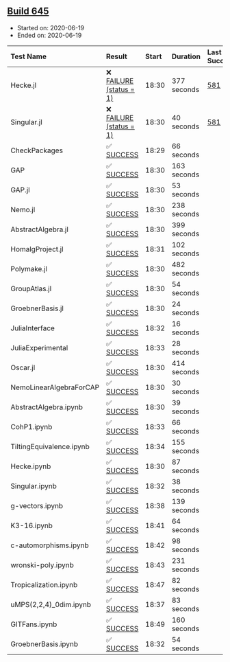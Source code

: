 ## [Build 645](https://oscarci.mathematik.uni-kl.de/job/oscar-julia-1.4/645/)

* Started on: 2020-06-19
* Ended on: 2020-06-19

| Test Name    | Result | Start | Duration | Last Success | First Failure |
|:-------------|:-------|:------|:---------|:-------------|:--------------|
| Hecke.jl | ❌ [FAILURE (status = 1)](https://oscarci.mathematik.uni-kl.de/job/oscar-julia-1.4/645/artifact/logs/build-645/Hecke.jl.log) | 18:30 | 377 seconds | [581](https://oscarci.mathematik.uni-kl.de/job/oscar-julia-1.4/581/) | [582](https://oscarci.mathematik.uni-kl.de/job/oscar-julia-1.4/582/) |
| Singular.jl | ❌ [FAILURE (status = 1)](https://oscarci.mathematik.uni-kl.de/job/oscar-julia-1.4/645/artifact/logs/build-645/Singular.jl.log) | 18:30 | 40 seconds | [581](https://oscarci.mathematik.uni-kl.de/job/oscar-julia-1.4/581/) | [582](https://oscarci.mathematik.uni-kl.de/job/oscar-julia-1.4/582/) |
| CheckPackages | ✅ [SUCCESS](https://oscarci.mathematik.uni-kl.de/job/oscar-julia-1.4/645/artifact/logs/build-645/CheckPackages.log) | 18:29 | 66 seconds |  |  |
| GAP | ✅ [SUCCESS](https://oscarci.mathematik.uni-kl.de/job/oscar-julia-1.4/645/artifact/logs/build-645/GAP.log) | 18:30 | 163 seconds |  |  |
| GAP.jl | ✅ [SUCCESS](https://oscarci.mathematik.uni-kl.de/job/oscar-julia-1.4/645/artifact/logs/build-645/GAP.jl.log) | 18:30 | 53 seconds |  |  |
| Nemo.jl | ✅ [SUCCESS](https://oscarci.mathematik.uni-kl.de/job/oscar-julia-1.4/645/artifact/logs/build-645/Nemo.jl.log) | 18:30 | 238 seconds |  |  |
| AbstractAlgebra.jl | ✅ [SUCCESS](https://oscarci.mathematik.uni-kl.de/job/oscar-julia-1.4/645/artifact/logs/build-645/AbstractAlgebra.jl.log) | 18:30 | 399 seconds |  |  |
| HomalgProject.jl | ✅ [SUCCESS](https://oscarci.mathematik.uni-kl.de/job/oscar-julia-1.4/645/artifact/logs/build-645/HomalgProject.jl.log) | 18:31 | 102 seconds |  |  |
| Polymake.jl | ✅ [SUCCESS](https://oscarci.mathematik.uni-kl.de/job/oscar-julia-1.4/645/artifact/logs/build-645/Polymake.jl.log) | 18:30 | 482 seconds |  |  |
| GroupAtlas.jl | ✅ [SUCCESS](https://oscarci.mathematik.uni-kl.de/job/oscar-julia-1.4/645/artifact/logs/build-645/GroupAtlas.jl.log) | 18:30 | 54 seconds |  |  |
| GroebnerBasis.jl | ✅ [SUCCESS](https://oscarci.mathematik.uni-kl.de/job/oscar-julia-1.4/645/artifact/logs/build-645/GroebnerBasis.jl.log) | 18:30 | 24 seconds |  |  |
| JuliaInterface | ✅ [SUCCESS](https://oscarci.mathematik.uni-kl.de/job/oscar-julia-1.4/645/artifact/logs/build-645/JuliaInterface.log) | 18:32 | 16 seconds |  |  |
| JuliaExperimental | ✅ [SUCCESS](https://oscarci.mathematik.uni-kl.de/job/oscar-julia-1.4/645/artifact/logs/build-645/JuliaExperimental.log) | 18:33 | 28 seconds |  |  |
| Oscar.jl | ✅ [SUCCESS](https://oscarci.mathematik.uni-kl.de/job/oscar-julia-1.4/645/artifact/logs/build-645/Oscar.jl.log) | 18:30 | 414 seconds |  |  |
| NemoLinearAlgebraForCAP | ✅ [SUCCESS](https://oscarci.mathematik.uni-kl.de/job/oscar-julia-1.4/645/artifact/logs/build-645/NemoLinearAlgebraForCAP.log) | 18:30 | 30 seconds |  |  |
| AbstractAlgebra.ipynb | ✅ [SUCCESS](https://oscarci.mathematik.uni-kl.de/job/oscar-julia-1.4/645/artifact/logs/build-645/AbstractAlgebra.ipynb.log) | 18:30 | 39 seconds |  |  |
| CohP1.ipynb | ✅ [SUCCESS](https://oscarci.mathematik.uni-kl.de/job/oscar-julia-1.4/645/artifact/logs/build-645/CohP1.ipynb.log) | 18:33 | 66 seconds |  |  |
| TiltingEquivalence.ipynb | ✅ [SUCCESS](https://oscarci.mathematik.uni-kl.de/job/oscar-julia-1.4/645/artifact/logs/build-645/TiltingEquivalence.ipynb.log) | 18:34 | 155 seconds |  |  |
| Hecke.ipynb | ✅ [SUCCESS](https://oscarci.mathematik.uni-kl.de/job/oscar-julia-1.4/645/artifact/logs/build-645/Hecke.ipynb.log) | 18:30 | 87 seconds |  |  |
| Singular.ipynb | ✅ [SUCCESS](https://oscarci.mathematik.uni-kl.de/job/oscar-julia-1.4/645/artifact/logs/build-645/Singular.ipynb.log) | 18:32 | 38 seconds |  |  |
| g-vectors.ipynb | ✅ [SUCCESS](https://oscarci.mathematik.uni-kl.de/job/oscar-julia-1.4/645/artifact/logs/build-645/g-vectors.ipynb.log) | 18:38 | 139 seconds |  |  |
| K3-16.ipynb | ✅ [SUCCESS](https://oscarci.mathematik.uni-kl.de/job/oscar-julia-1.4/645/artifact/logs/build-645/K3-16.ipynb.log) | 18:41 | 64 seconds |  |  |
| c-automorphisms.ipynb | ✅ [SUCCESS](https://oscarci.mathematik.uni-kl.de/job/oscar-julia-1.4/645/artifact/logs/build-645/c-automorphisms.ipynb.log) | 18:42 | 98 seconds |  |  |
| wronski-poly.ipynb | ✅ [SUCCESS](https://oscarci.mathematik.uni-kl.de/job/oscar-julia-1.4/645/artifact/logs/build-645/wronski-poly.ipynb.log) | 18:43 | 231 seconds |  |  |
| Tropicalization.ipynb | ✅ [SUCCESS](https://oscarci.mathematik.uni-kl.de/job/oscar-julia-1.4/645/artifact/logs/build-645/Tropicalization.ipynb.log) | 18:47 | 82 seconds |  |  |
| uMPS(2,2,4)_0dim.ipynb | ✅ [SUCCESS](https://oscarci.mathematik.uni-kl.de/job/oscar-julia-1.4/645/artifact/logs/build-645/uMPS-2-2-4-_0dim.ipynb.log) | 18:37 | 83 seconds |  |  |
| GITFans.ipynb | ✅ [SUCCESS](https://oscarci.mathematik.uni-kl.de/job/oscar-julia-1.4/645/artifact/logs/build-645/GITFans.ipynb.log) | 18:49 | 160 seconds |  |  |
| GroebnerBasis.ipynb | ✅ [SUCCESS](https://oscarci.mathematik.uni-kl.de/job/oscar-julia-1.4/645/artifact/logs/build-645/GroebnerBasis.ipynb.log) | 18:32 | 54 seconds |  |  |
